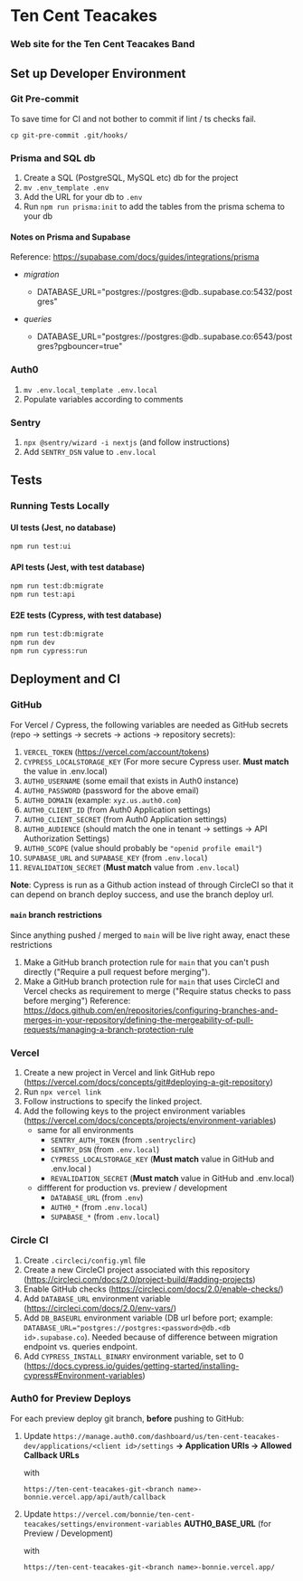 # Ten Cent Teacakes

### Web site for the Ten Cent Teacakes Band

## Set up Developer Environment

### Git Pre-commit

To save time for CI and not bother to commit if lint / ts checks fail.

`cp git-pre-commit .git/hooks/`

### Prisma and SQL db

1. Create a SQL (PostgreSQL, MySQL etc) db for the project
1. `mv .env_template .env`
1. Add the URL for your db to `.env`
1. Run `npm run prisma:init` to add the tables from the prisma schema to your db

#### Notes on Prisma and Supabase

Reference: https://supabase.com/docs/guides/integrations/prisma

- _migration_

  - DATABASE_URL="postgres://postgres:<password>@db.<db id>.supabase.co:5432/postgres"

- _queries_
  - DATABASE_URL="postgres://postgres:<password>@db.<db id>.supabase.co:6543/postgres?pgbouncer=true"

### Auth0

1. `mv .env.local_template .env.local`
1. Populate variables according to comments

### Sentry

1. `npx @sentry/wizard -i nextjs` (and follow instructions)
1. Add `SENTRY_DSN` value to `.env.local`

## Tests

### Running Tests Locally

#### UI tests (Jest, no database)

```bash
npm run test:ui
```

#### API tests (Jest, with test database)

```bash
npm run test:db:migrate
npm run test:api
```

#### E2E tests (Cypress, with test database)

```bash
npm run test:db:migrate
npm run dev
npm run cypress:run
```

## Deployment and CI

### GitHub

For Vercel / Cypress, the following variables are needed as GitHub secrets (repo -> settings -> secrets -> actions -> repository secrets):

1. `VERCEL_TOKEN` (https://vercel.com/account/tokens)
1. `CYPRESS_LOCALSTORAGE_KEY` (For more secure Cypress user. **Must match** the value in .env.local)
1. `AUTH0_USERNAME` (some email that exists in Auth0 instance)
1. `AUTH0_PASSWORD` (password for the above email)
1. `AUTH0_DOMAIN` (example: `xyz.us.auth0.com`)
1. `AUTH0_CLIENT_ID` (from Auth0 Application settings)
1. `AUTH0_CLIENT_SECRET` (from Auth0 Application settings)
1. `AUTH0_AUDIENCE` (should match the one in tenant -> settings -> API Authorization Settings)
1. `AUTH0_SCOPE` (value should probably be `"openid profile email"`)
1. `SUPABASE_URL` and `SUPABASE_KEY` (from `.env.local`)
1. `REVALIDATION_SECRET` (**Must match** value from `.env.local`)

**Note**: Cypress is run as a Github action instead of through CircleCI so that it can depend on branch deploy success, and use the branch deploy url.

#### `main` branch restrictions

Since anything pushed / merged to `main` will be live right away, enact these restrictions

1. Make a GitHub branch protection rule for `main` that you can't push directly ("Require a pull request before merging").
1. Make a GitHub branch protection rule for `main` that uses CircleCI and Vercel checks as requirement to merge ("Require status checks to pass before merging")
   Reference: https://docs.github.com/en/repositories/configuring-branches-and-merges-in-your-repository/defining-the-mergeability-of-pull-requests/managing-a-branch-protection-rule

### Vercel

1. Create a new project in Vercel and link GitHub repo (https://vercel.com/docs/concepts/git#deploying-a-git-repository)
1. Run `npx vercel link`
1. Follow instructions to specify the linked project.
1. Add the following keys to the project environment variables (https://vercel.com/docs/concepts/projects/environment-variables)
   - same for all environments
     - `SENTRY_AUTH_TOKEN` (from `.sentryclirc`)
     - `SENTRY_DSN` (from `.env.local`)
     - `CYPRESS_LOCALSTORAGE_KEY` (**Must match** value in GitHub and .env.local )
     - `REVALIDATION_SECRET` (**Must match** value in GitHub and .env.local)
   - diffferent for production vs. preview / development
     - `DATABASE_URL` (from `.env`)
     - `AUTH0_*` (from `.env.local`)
     - `SUPABASE_*` (from `.env.local`)

### Circle CI

1. Create `.circleci/config.yml` file
1. Create a new CircleCI project associated with this repository (https://circleci.com/docs/2.0/project-build/#adding-projects)
1. Enable GitHub checks (https://circleci.com/docs/2.0/enable-checks/)
1. Add `DATABASE_URL` environment variable (https://circleci.com/docs/2.0/env-vars/)
1. Add `DB_BASEURL` environment variable (DB url before port; example: `DATABASE_URL="postgres://postgres:<password>@db.<db id>.supabase.co`). Needed because of difference between migration endpoint vs. queries endpoint.
1. Add `CYPRESS_INSTALL_BINARY` environment variable, set to 0 (https://docs.cypress.io/guides/getting-started/installing-cypress#Environment-variables)

### Auth0 for Preview Deploys

For each preview deploy git branch, **before** pushing to GitHub:

1. Update `https://manage.auth0.com/dashboard/us/ten-cent-teacakes-dev/applications/<client id>/settings` **-> Application URIs -> Allowed Callback URLs**

   with

   `https://ten-cent-teacakes-git-<branch name>-bonnie.vercel.app/api/auth/callback`

1. Update `https://vercel.com/bonnie/ten-cent-teacakes/settings/environment-variables` **AUTH0_BASE_URL** (for Preview / Development)

   with

   `https://ten-cent-teacakes-git-<branch name>-bonnie.vercel.app/`
